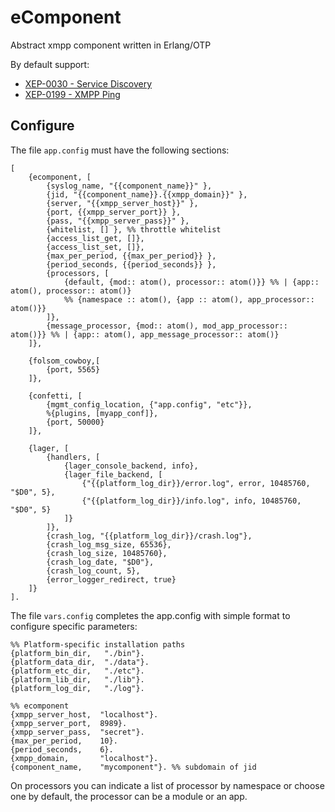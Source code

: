 eComponent
==========

Abstract xmpp component written in Erlang/OTP

By default support:

 * [XEP-0030 - Service Discovery](http://xmpp.org/extensions/xep-0030.html)
 * [XEP-0199 - XMPP Ping](http://xmpp.org/extensions/xep-0199.html)

Configure
---------

The file `app.config` must have the following sections:

    [
        {ecomponent, [
            {syslog_name, "{{component_name}}" },
            {jid, "{{component_name}}.{{xmpp_domain}}" },
            {server, "{{xmpp_server_host}}" },
            {port, {{xmpp_server_port}} },
            {pass, "{{xmpp_server_pass}}" },
            {whitelist, [] }, %% throttle whitelist
            {access_list_get, []},
            {access_list_set, []},
            {max_per_period, {{max_per_period}} },
            {period_seconds, {{period_seconds}} },
            {processors, [
                {default, {mod:: atom(), processor:: atom()}} %% | {app:: atom(), processor:: atom()}
                %% {namespace :: atom(), {app :: atom(), app_processor:: atom()}}
            ]},
            {message_processor, {mod:: atom(), mod_app_processor:: atom()}} %% | {app:: atom(), app_message_processor:: atom()}
        ]},
    
        {folsom_cowboy,[
            {port, 5565}
        ]},

        {confetti, [
            {mgmt_config_location, {"app.config", "etc"}},
            %{plugins, [myapp_conf]},
            {port, 50000}
        ]},
    
        {lager, [
            {handlers, [
                {lager_console_backend, info},
                {lager_file_backend, [
                    {"{{platform_log_dir}}/error.log", error, 10485760, "$D0", 5},
                    {"{{platform_log_dir}}/info.log", info, 10485760, "$D0", 5}
                ]}
            ]},
            {crash_log, "{{platform_log_dir}}/crash.log"},
            {crash_log_msg_size, 65536},
            {crash_log_size, 10485760},
            {crash_log_date, "$D0"},
            {crash_log_count, 5},
            {error_logger_redirect, true}
        ]}
    ].

The file `vars.config` completes the app.config with simple format to configure specific parameters:

    %% Platform-specific installation paths
    {platform_bin_dir,   "./bin"}.
    {platform_data_dir,  "./data"}.
    {platform_etc_dir,   "./etc"}.
    {platform_lib_dir,   "./lib"}.
    {platform_log_dir,   "./log"}.
    
    %% ecomponent
    {xmpp_server_host,  "localhost"}.
    {xmpp_server_port,  8989}.
    {xmpp_server_pass,  "secret"}.
    {max_per_period,    10}.
    {period_seconds,    6}.
    {xmpp_domain,       "localhost"}.
    {component_name,    "mycomponent"}. %% subdomain of jid

On processors you can indicate a list of processor by namespace or choose one by default,
the processor can be a module or an app.

